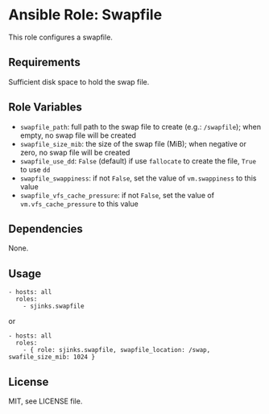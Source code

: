 # Ansible Role: Swapfile

This role configures a swapfile.

## Requirements

Sufficient disk space to hold the swap file.

## Role Variables

  * `swapfile_path`: full path to the swap file to create (e.g.: `/swapfile`); when empty, no swap file will be created
  * `swapfile_size_mib`: the size of the swap file (MiB); when negative or zero, no swap file will be created
  * `swapfile_use_dd`: `False` (default) if use `fallocate` to create the file, `True` to use `dd`
  * `swapfile_swappiness`: if not `False`, set the value of `vm.swappiness` to this value
  * `swapfile_vfs_cache_pressure`: if not `False`, set the value of `vm.vfs_cache_pressure` to this value

## Dependencies

None.

## Usage

```
- hosts: all
  roles:
    - sjinks.swapfile
```

or

```
- hosts: all
  roles:
    - { role: sjinks.swapfile, swapfile_location: /swap, swafile_size_mib: 1024 }
```

## License

MIT, see LICENSE file.
